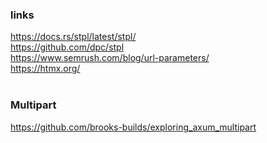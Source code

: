 ### links </br>
https://docs.rs/stpl/latest/stpl/   </br>
https://github.com/dpc/stpl    </br>
https://www.semrush.com/blog/url-parameters/    </br>
https://htmx.org/    </br>
    </br>
### Multipart
https://github.com/brooks-builds/exploring_axum_multipart    </br>
